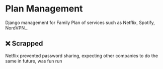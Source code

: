# Plan Management

Django management for Family Plan of services
such as Netflix, Spotify, NordVPN...

## ❌ Scrapped

Netflix prevented password sharing, expecting other companies to do the same in future,
was fun run
